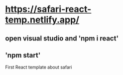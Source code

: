 # https://safari-react-temp.netlify.app/
## open visual studio and 'npm i react'
## 'npm start'
First React template about safari 
